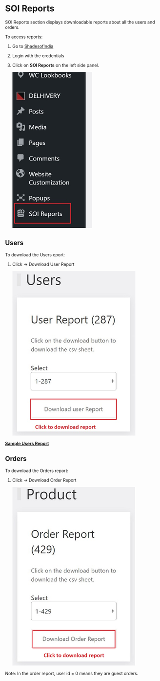 #   **SOI Reports**

SOI Reports section displays downloadable reports about all the users and orders. 

To access reports:

1. Go to <a href= "https://www.shadesofindia.com/wp-admin" target= "_blank">ShadesofIndia</a>
2. Login with the credentials
3. Click on **SOI Reports** on the left side panel.

    ![dashboard](SOI-Reports-images\dashboard.jpg)

##  **Users**

To download the Users eport:

1.  Click -> Download User Report

    ![users](SOI-Reports-images\users.jpg)

<a href= "https://docs.google.com/spreadsheets/d/1ipw0KwRO6tVONY8pLLv_HnmvaS9wAlsTvKjdqSpPUQg/edit?usp=sharing" target= "_blank">**Sample Users Report**</a>

##  **Orders**

To download the Orders report:

1.  Click -> Download Order Report

    ![orders](SOI-Reports-images\orders.jpg)

Note: In the order report, user id = 0 means they are guest orders.

